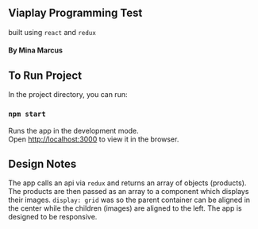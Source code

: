 ## Viaplay Programming Test

built using `react` and `redux`

#### By Mina Marcus

## To Run Project

In the project directory, you can run:

### `npm start`

Runs the app in the development mode.<br>
Open [http://localhost:3000](http://localhost:3000) to view it in the browser.

## Design Notes

The app calls an api via `redux` and returns an array of objects (products). 
The products are then passed as an array to a component which displays their 
images. `display: grid` was so the parent container can be aligned in the center
while the children (images) are aligned to the left. The app is designed to be
responsive.
